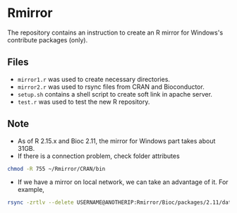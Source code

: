 Rmirror
=======

The repository contains an instruction to create an R mirror for Windows's contribute packages (only). 

## Files

* `mirror1.r` was used to create necessary directories.
* `mirror2.r` was used to rsync files from CRAN and Bioconductor.
* `setup.sh` contains a shell script to create soft link in apache server.
* `test.r` was used to test the new R repository.

## Note

* As of R 2.15.x and Bioc 2.11, the mirror for Windows part takes about 31GB.
* If there is a connection problem, check folder attributes
```bash
chmod -R 755 ~/Rmirror/CRAN/bin
```
* If we have a mirror on local network, we can take an advantage of it. For example,
```bash
rsync -zrtlv --delete USERNAME@ANOTHERIP:Rmirror/Bioc/packages/2.11/data/ ~/Rmirror/Bioc/packages/2.11/data
```